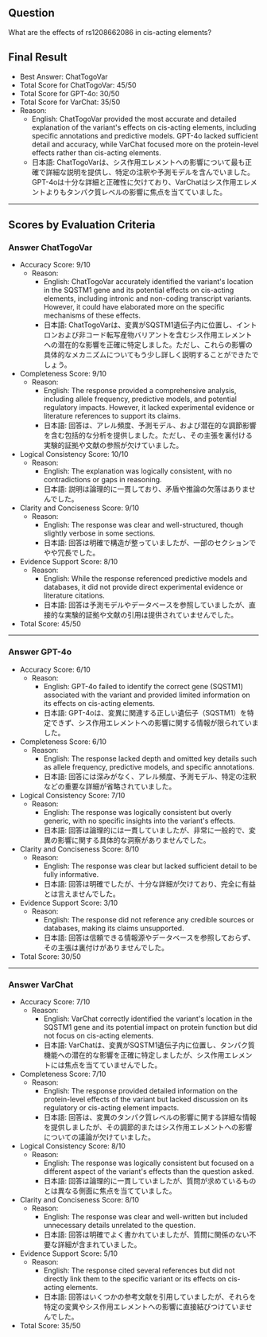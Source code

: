 ## Question

What are the effects of rs1208662086 in cis-acting elements?

## Final Result

- Best Answer: ChatTogoVar
- Total Score for ChatTogoVar: 45/50
- Total Score for GPT-4o: 30/50
- Total Score for VarChat: 35/50
- Reason:
  - English: ChatTogoVar provided the most accurate and detailed explanation of the variant's effects on cis-acting elements, including specific annotations and predictive models. GPT-4o lacked sufficient detail and accuracy, while VarChat focused more on the protein-level effects rather than cis-acting elements.
  - 日本語: ChatTogoVarは、シス作用エレメントへの影響について最も正確で詳細な説明を提供し、特定の注釈や予測モデルを含んでいました。GPT-4oは十分な詳細と正確性に欠けており、VarChatはシス作用エレメントよりもタンパク質レベルの影響に焦点を当てていました。

---

## Scores by Evaluation Criteria

### Answer ChatTogoVar
- Accuracy Score: 9/10
  - Reason: 
    - English: ChatTogoVar accurately identified the variant's location in the SQSTM1 gene and its potential effects on cis-acting elements, including intronic and non-coding transcript variants. However, it could have elaborated more on the specific mechanisms of these effects.
    - 日本語: ChatTogoVarは、変異がSQSTM1遺伝子内に位置し、イントロンおよび非コード転写産物バリアントを含むシス作用エレメントへの潜在的な影響を正確に特定しました。ただし、これらの影響の具体的なメカニズムについてもう少し詳しく説明することができたでしょう。
- Completeness Score: 9/10
  - Reason: 
    - English: The response provided a comprehensive analysis, including allele frequency, predictive models, and potential regulatory impacts. However, it lacked experimental evidence or literature references to support its claims.
    - 日本語: 回答は、アレル頻度、予測モデル、および潜在的な調節影響を含む包括的な分析を提供しました。ただし、その主張を裏付ける実験的証拠や文献の参照が欠けていました。
- Logical Consistency Score: 10/10
  - Reason: 
    - English: The explanation was logically consistent, with no contradictions or gaps in reasoning.
    - 日本語: 説明は論理的に一貫しており、矛盾や推論の欠落はありませんでした。
- Clarity and Conciseness Score: 9/10
  - Reason: 
    - English: The response was clear and well-structured, though slightly verbose in some sections.
    - 日本語: 回答は明確で構造が整っていましたが、一部のセクションでやや冗長でした。
- Evidence Support Score: 8/10
  - Reason: 
    - English: While the response referenced predictive models and databases, it did not provide direct experimental evidence or literature citations.
    - 日本語: 回答は予測モデルやデータベースを参照していましたが、直接的な実験的証拠や文献の引用は提供されていませんでした。
- Total Score: 45/50

---

### Answer GPT-4o
- Accuracy Score: 6/10
  - Reason: 
    - English: GPT-4o failed to identify the correct gene (SQSTM1) associated with the variant and provided limited information on its effects on cis-acting elements.
    - 日本語: GPT-4oは、変異に関連する正しい遺伝子（SQSTM1）を特定できず、シス作用エレメントへの影響に関する情報が限られていました。
- Completeness Score: 6/10
  - Reason: 
    - English: The response lacked depth and omitted key details such as allele frequency, predictive models, and specific annotations.
    - 日本語: 回答には深みがなく、アレル頻度、予測モデル、特定の注釈などの重要な詳細が省略されていました。
- Logical Consistency Score: 7/10
  - Reason: 
    - English: The response was logically consistent but overly generic, with no specific insights into the variant's effects.
    - 日本語: 回答は論理的には一貫していましたが、非常に一般的で、変異の影響に関する具体的な洞察がありませんでした。
- Clarity and Conciseness Score: 8/10
  - Reason: 
    - English: The response was clear but lacked sufficient detail to be fully informative.
    - 日本語: 回答は明確でしたが、十分な詳細が欠けており、完全に有益とは言えませんでした。
- Evidence Support Score: 3/10
  - Reason: 
    - English: The response did not reference any credible sources or databases, making its claims unsupported.
    - 日本語: 回答は信頼できる情報源やデータベースを参照しておらず、その主張は裏付けがありませんでした。
- Total Score: 30/50

---

### Answer VarChat
- Accuracy Score: 7/10
  - Reason: 
    - English: VarChat correctly identified the variant's location in the SQSTM1 gene and its potential impact on protein function but did not focus on cis-acting elements.
    - 日本語: VarChatは、変異がSQSTM1遺伝子内に位置し、タンパク質機能への潜在的な影響を正確に特定しましたが、シス作用エレメントには焦点を当てていませんでした。
- Completeness Score: 7/10
  - Reason: 
    - English: The response provided detailed information on the protein-level effects of the variant but lacked discussion on its regulatory or cis-acting element impacts.
    - 日本語: 回答は、変異のタンパク質レベルの影響に関する詳細な情報を提供しましたが、その調節的またはシス作用エレメントへの影響についての議論が欠けていました。
- Logical Consistency Score: 8/10
  - Reason: 
    - English: The response was logically consistent but focused on a different aspect of the variant's effects than the question asked.
    - 日本語: 回答は論理的に一貫していましたが、質問が求めているものとは異なる側面に焦点を当てていました。
- Clarity and Conciseness Score: 8/10
  - Reason: 
    - English: The response was clear and well-written but included unnecessary details unrelated to the question.
    - 日本語: 回答は明確でよく書かれていましたが、質問に関係のない不要な詳細が含まれていました。
- Evidence Support Score: 5/10
  - Reason: 
    - English: The response cited several references but did not directly link them to the specific variant or its effects on cis-acting elements.
    - 日本語: 回答はいくつかの参考文献を引用していましたが、それらを特定の変異やシス作用エレメントへの影響に直接結びつけていませんでした。
- Total Score: 35/50